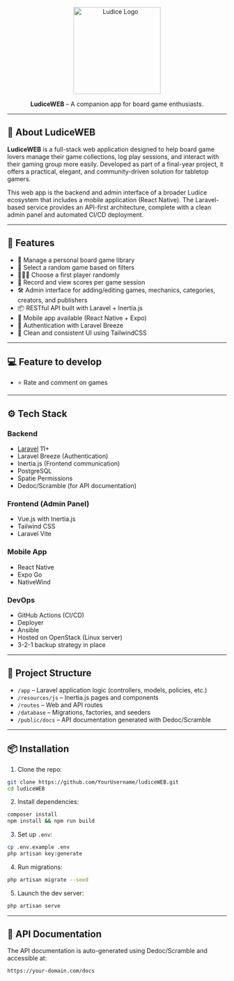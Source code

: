 <p align="center">
  <img src="https://ludice.app/logo.png" width="200" alt="Ludice Logo">
</p>


<p align="center">
  <strong>LudiceWEB</strong> – A companion app for board game enthusiasts.
</p>

---

## 🧩 About LudiceWEB

**LudiceWEB** is a full-stack web application designed to help board game lovers manage their game collections, log play sessions, and interact with their gaming group more easily. Developed as part of a final-year project, it offers a practical, elegant, and community-driven solution for tabletop gamers.

This web app is the backend and admin interface of a broader Ludice ecosystem that includes a mobile application (React Native). The Laravel-based service provides an API-first architecture, complete with a clean admin panel and automated CI/CD deployment.

---

## 🚀 Features

- 🎲 Manage a personal board game library
- 🔄 Select a random game based on filters
- 🧑‍🤝‍🧑 Choose a first player randomly
- 📝 Record and view scores per game session
- 🛠️ Admin interface for adding/editing games, mechanics, categories, creators, and publishers
- 📦 RESTful API built with Laravel + Inertia.js
- 📱 Mobile app available (React Native + Expo)
- 🔐 Authentication with Laravel Breeze
- 🧼 Clean and consistent UI using TailwindCSS

---

## 💻 Feature to develop

- ⭐ Rate and comment on games

---

## ⚙️ Tech Stack

### Backend
- [Laravel](https://laravel.com) 11+
- Laravel Breeze (Authentication)
- Inertia.js (Frontend communication)
- PostgreSQL
- Spatie Permissions
- Dedoc/Scramble (for API documentation)

### Frontend (Admin Panel)
- Vue.js with Inertia.js
- Tailwind CSS
- Laravel Vite

### Mobile App
- React Native
- Expo Go
- NativeWind

### DevOps
- GitHub Actions (CI/CD)
- Deployer
- Ansible
- Hosted on OpenStack (Linux server)
- 3-2-1 backup strategy in place

---

## 📂 Project Structure

- `/app` – Laravel application logic (controllers, models, policies, etc.)
- `/resources/js` – Inertia.js pages and components
- `/routes` – Web and API routes
- `/database` – Migrations, factories, and seeders
- `/public/docs` – API documentation generated with Dedoc/Scramble

---

## 📦 Installation

1. Clone the repo:
```bash
git clone https://github.com/YourUsername/ludiceWEB.git
cd ludiceWEB
```

2. Install dependencies:
```bash
composer install
npm install && npm run build
```

3. Set up `.env`:
```bash
cp .env.example .env
php artisan key:generate
```

4. Run migrations:
```bash
php artisan migrate --seed
```

5. Launch the dev server:
```bash
php artisan serve
```

---

## 📖 API Documentation

The API documentation is auto-generated using Dedoc/Scramble and accessible at:
```
https://your-domain.com/docs
